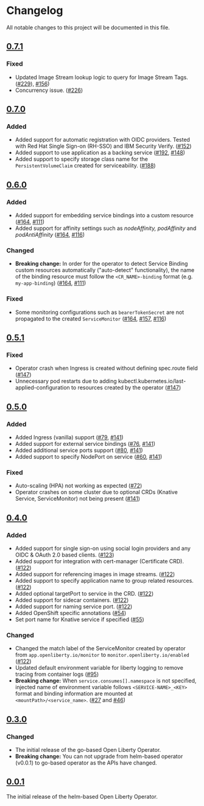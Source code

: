 <!--
This file includes chronologically ordered list of notable changes visible to end users for each version of the Open Liberty Operator. Keep a summary of the change and link to the pull request.

The format is based on [Keep a Changelog](https://keepachangelog.com/en/1.0.0/),
and this project adheres to [Semantic Versioning](https://semver.org/spec/v2.0.0.html).
-->

# Changelog

All notable changes to this project will be documented in this file.

## [0.7.1]

### Fixed

- Updated Image Stream lookup logic to query for Image Stream Tags. ([#229](https://github.com/OpenLiberty/open-liberty-operator/pull/229)), [#156](https://github.com/application-stacks/runtime-component-operator/pull/156))
- Concurrency issue. ([#226](https://github.com/OpenLiberty/open-liberty-operator/pull/226))

## [0.7.0]

### Added

- Added support for automatic registration with OIDC providers. Tested with Red Hat Single Sign-on (RH-SSO) and IBM Security Verify. ([#152](https://github.com/OpenLiberty/open-liberty-operator/pull/152))
- Added support to use application as a backing service ([#192](https://github.com/OpenLiberty/open-liberty-operator/pull/192), [#148](https://github.com/application-stacks/runtime-component-operator/pull/148))
- Added support to specify storage class name for the `PersistentVolumeClaim` created for serviceability. ([#188](https://github.com/OpenLiberty/open-liberty-operator/pull/188))


## [0.6.0]

### Added

- Added support for embedding service bindings into a custom resource ([#164](https://github.com/OpenLiberty/open-liberty-operator/pull/164), [#111](https://github.com/application-stacks/runtime-component-operator/pull/111))
- Added support for affinity settings such as _nodeAffinity, podAffinity_ and _podAntiAffinity_ ([#164](https://github.com/OpenLiberty/open-liberty-operator/pull/164), [#116](https://github.com/application-stacks/runtime-component-operator/pull/116))

### Changed

- **Breaking change:** In order for the operator to detect Service Binding custom resources automatically ("auto-detect" functionality), the name of the binding resource must follow the `<CR_NAME>-binding` format (e.g. `my-app-binding`) ([#164](https://github.com/OpenLiberty/open-liberty-operator/pull/164), [#111](https://github.com/application-stacks/runtime-component-operator/pull/111))

### Fixed

- Some monitoring configurations such as `bearerTokenSecret` are not propagated to the created `ServiceMonitor` ([#164](https://github.com/OpenLiberty/open-liberty-operator/pull/164), [#157](https://github.com/OpenLiberty/open-liberty-operator/issues/157), [#116](https://github.com/application-stacks/runtime-component-operator/pull/116))

## [0.5.1]

### Fixed

- Operator crash when Ingress is created without defining spec.route field ([#147](https://github.com/OpenLiberty/open-liberty-operator/pull/147))
- Unnecessary pod restarts due to adding kubectl.kubernetes.io/last-applied-configuration to resources created by the operator ([#147](https://github.com/OpenLiberty/open-liberty-operator/pull/147))

## [0.5.0]

### Added

- Added Ingress (vanilla) support ([#79](https://github.com/application-stacks/runtime-component-operator/pull/79), [#141](https://github.com/OpenLiberty/open-liberty-operator/pull/141))
- Added support for external service bindings ([#76](https://github.com/application-stacks/runtime-component-operator/pull/76), [#141](https://github.com/OpenLiberty/open-liberty-operator/pull/141))
- Added additional service ports support ([#80](https://github.com/application-stacks/runtime-component-operator/pull/80), [#141](https://github.com/OpenLiberty/open-liberty-operator/pull/141))
- Added support to specify NodePort on service ([#60](https://github.com/application-stacks/runtime-component-operator/pull/60), [#141](https://github.com/OpenLiberty/open-liberty-operator/pull/141))

### Fixed

- Auto-scaling (HPA) not working as expected ([#72](https://github.com/application-stacks/runtime-component-operator/pull/72))
- Operator crashes on some cluster due to optional CRDs (Knative Service, ServiceMonitor) not being present ([#141](https://github.com/OpenLiberty/open-liberty-operator/pull/141))


## [0.4.0]

### Added

- Added support for single sign-on using social login providers and any OIDC & OAuth 2.0 based clients. ([#123](https://github.com/OpenLiberty/open-liberty-operator/pull/122))
- Added support for integration with cert-manager (Certificate CRD). ([#122](https://github.com/OpenLiberty/open-liberty-operator/pull/122))
- Added support for referencing images in image streams. ([#122](https://github.com/OpenLiberty/open-liberty-operator/pull/122))
- Added support to specify application name to group related resources. ([#122](https://github.com/OpenLiberty/open-liberty-operator/pull/122))
- Added optional targetPort to service in the CRD. ([#122](https://github.com/OpenLiberty/open-liberty-operator/pull/122))
- Added support for sidecar containers. ([#122](https://github.com/OpenLiberty/open-liberty-operator/pull/122))
- Added support for naming service port.  ([#122](https://github.com/OpenLiberty/open-liberty-operator/pull/122))
- Added OpenShift specific annotations ([#54](https://github.com/application-stacks/runtime-component-operator/pull/54))
- Set port name for Knative service if specified ([#55](https://github.com/application-stacks/runtime-component-operator/pull/55))

### Changed

- Changed the match label of the ServiceMonitor created by operator from `app.openliberty.io/monitor` to `monitor.openliberty.io/enabled` ([#122](https://github.com/OpenLiberty/open-liberty-operator/pull/122))
- Updated default environment variable for liberty logging to remove tracing from container logs ([#95](https://github.com/OpenLiberty/open-liberty-operator/issues/95))
- **Breaking change:** When `service.consumes[].namespace` is not specified, injected name of environment variable follows `<SERVICE-NAME>_<KEY>` format and binding information are mounted at `<mountPath>/<service_name>`. ([#27](https://github.com/application-stacks/runtime-component-operator/pull/27) and [#46](https://github.com/application-stacks/runtime-component-operator/pull/46))

## [0.3.0]

### Changed

- The initial release of the go-based Open Liberty Operator. 
- **Breaking change:** You can not upgrade from helm-based operator (v0.0.1) to go-based operator as the APIs have changed. 

## [0.0.1]

The initial release of the helm-based Open Liberty Operator.

[Unreleased]: https://github.com/OpenLiberty/open-liberty-operator/compare/v0.7.1...HEAD
[0.7.1]: https://github.com/OpenLiberty/open-liberty-operator/compare/v0.6.0...v0.7.1
[0.7.0]: https://github.com/OpenLiberty/open-liberty-operator/compare/v0.6.0...v0.7.0
[0.6.0]: https://github.com/OpenLiberty/open-liberty-operator/compare/v0.5.1...v0.6.0
[0.5.1]: https://github.com/OpenLiberty/open-liberty-operator/compare/v0.5.0...v0.5.1
[0.5.0]: https://github.com/OpenLiberty/open-liberty-operator/compare/v0.4.0...v0.5.0
[0.4.0]: https://github.com/OpenLiberty/open-liberty-operator/compare/v0.3.0...v0.4.0
[0.3.0]: https://github.com/OpenLiberty/open-liberty-operator/compare/v0.0.1...v0.3.0
[0.0.1]: https://github.com/OpenLiberty/open-liberty-operator/releases/tag/v0.0.1
